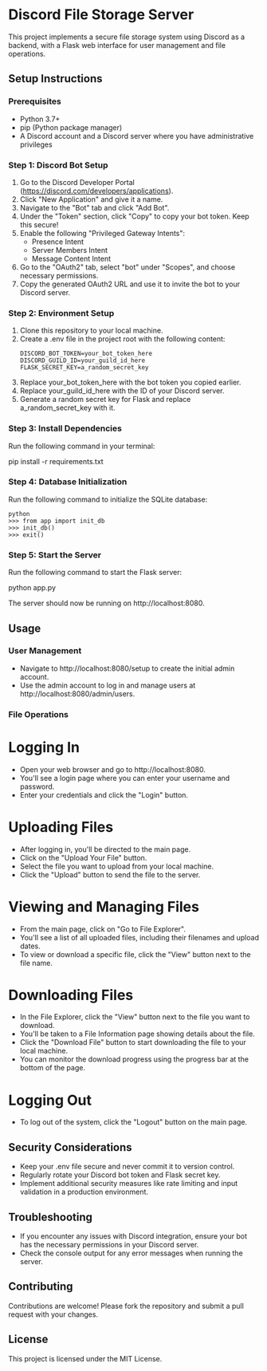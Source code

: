 # Discord File Storage Server

This project implements a secure file storage system using Discord as a backend, with a Flask web interface for user management and file operations.

## Setup Instructions

### Prerequisites

- Python 3.7+
- pip (Python package manager)
- A Discord account and a Discord server where you have administrative privileges

### Step 1: Discord Bot Setup

1. Go to the Discord Developer Portal (https://discord.com/developers/applications).
2. Click "New Application" and give it a name.
3. Navigate to the "Bot" tab and click "Add Bot".
4. Under the "Token" section, click "Copy" to copy your bot token. Keep this secure!
5. Enable the following "Privileged Gateway Intents":
   - Presence Intent
   - Server Members Intent
   - Message Content Intent
6. Go to the "OAuth2" tab, select "bot" under "Scopes", and choose necessary permissions.
7. Copy the generated OAuth2 URL and use it to invite the bot to your Discord server.

### Step 2: Environment Setup

1. Clone this repository to your local machine.
2. Create a .env file in the project root with the following content:
   ```
   DISCORD_BOT_TOKEN=your_bot_token_here
   DISCORD_GUILD_ID=your_guild_id_here
   FLASK_SECRET_KEY=a_random_secret_key
   ```
3. Replace your_bot_token_here with the bot token you copied earlier.
4. Replace your_guild_id_here with the ID of your Discord server.
5. Generate a random secret key for Flask and replace a_random_secret_key with it.

### Step 3: Install Dependencies

Run the following command in your terminal:

pip install -r requirements.txt

### Step 4: Database Initialization

Run the following command to initialize the SQLite database:

   ```
   python
   >>> from app import init_db
   >>> init_db()
   >>> exit()
   ```

### Step 5: Start the Server

Run the following command to start the Flask server:

python app.py

The server should now be running on http://localhost:8080.

## Usage

### User Management

- Navigate to http://localhost:8080/setup to create the initial admin account.
- Use the admin account to log in and manage users at http://localhost:8080/admin/users.

### File Operations

# Logging In
- Open your web browser and go to http://localhost:8080.
- You'll see a login page where you can enter your username and password.
- Enter your credentials and click the "Login" button.

# Uploading Files
- After logging in, you'll be directed to the main page.
- Click on the "Upload Your File" button.
- Select the file you want to upload from your local machine.
- Click the "Upload" button to send the file to the server.

# Viewing and Managing Files
- From the main page, click on "Go to File Explorer".
- You'll see a list of all uploaded files, including their filenames and upload dates.
- To view or download a specific file, click the "View" button next to the file name.

# Downloading Files
- In the File Explorer, click the "View" button next to the file you want to download.
- You'll be taken to a File Information page showing details about the file.
- Click the "Download File" button to start downloading the file to your local machine.
- You can monitor the download progress using the progress bar at the bottom of the page.

# Logging Out
- To log out of the system, click the "Logout" button on the main page.

## Security Considerations

- Keep your .env file secure and never commit it to version control.
- Regularly rotate your Discord bot token and Flask secret key.
- Implement additional security measures like rate limiting and input validation in a production environment.

## Troubleshooting

- If you encounter any issues with Discord integration, ensure your bot has the necessary permissions in your Discord server.
- Check the console output for any error messages when running the server.

## Contributing

Contributions are welcome! Please fork the repository and submit a pull request with your changes.

## License

This project is licensed under the MIT License.
